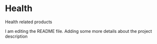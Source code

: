 # Health
Health related products

I am editing the README file. Adding some more details about the project description
